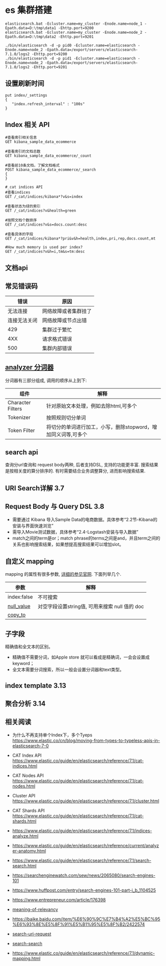 


# es 集群搭建

```
elasticsearch.bat -Ecluster.name=my_cluster -Enode.name=node_1 -Epath.data=D:\tmp\data1 -Ehttp.port=9200
elasticsearch.bat -Ecluster.name=my_cluster -Enode.name=node_2 -Epath.data=D:\tmp\data2 -Ehttp.port=9201

./bin/elasticsearch -d -p pid0 -Ecluster.name=elasticsearch -Enode.name=node_2 -Epath.data=/export/servers/elasticsearch-7.1.0/logs2 -Ehttp.port=9200
./bin/elasticsearch -d -p pid1 -Ecluster.name=elasticsearch -Enode.name=node_2 -Epath.data=/export/servers/elasticsearch-7.1.0/logs2 -Ehttp.port=9201

```
## 设置刷新时间
```
put index/_settings
{
   "index.refresh_interval" : "100s"  
}
```


## Index 相关 API
```
#查看索引相关信息
GET kibana_sample_data_ecommerce

#查看索引的文档总数
GET kibana_sample_data_ecommerce/_count

#查看前10条文档，了解文档格式
POST kibana_sample_data_ecommerce/_search
{
}

#_cat indices API
#查看indices
GET /_cat/indices/kibana*?v&s=index

#查看状态为绿的索引
GET /_cat/indices?v&health=green

#按照文档个数排序
GET /_cat/indices?v&s=docs.count:desc

#查看具体的字段
GET /_cat/indices/kibana*?pri&v&h=health,index,pri,rep,docs.count,mt

#How much memory is used per index?
GET /_cat/indices?v&h=i,tm&s=tm:desc

```


## 文档api


## 常见错误码
|错误|原因|
|---|---|
|无法连接| 网络故障或者集群挂了|
|连接无法关闭| 网络故障或节点出错|
|429| 集群过于繁忙|
|4XX| 请求格式错误|
|500| 集群内部错误|

## [analyzer 分词器](https://www.elastic.co/guide/en/elasticsearch/reference/current/analysis.html)
分词器有三部分组成, 调用的顺序从上到下:

|组件|解释|
|---|---|
|Character Filters|针对原始文本处理，例如去除html,可多个|
|Tokenizer|按照规则切分单词|
|Token Filter|将切分的单词进行加工，小写，删除stopword，增加同义词等,可多个|


## search api
查询分url查询和 request body两种, 后者支持DSL, 支持的功能更丰富.
搜索结果是按相关度的算分排序的. 有时需要结合业务调整算分, 进而影响搜索结果.

## URI Search详解 3.7


## Request Body 与 Query DSL 3.8

- 需要通过 Kibana 导入Sample Data的电商数据。具体参考“2.2节-Kibana的安装与界面快速浏览”
- 需导入Movie测试数据，具体参考“2.4-Logstash安装与导入数据”
- match之间的term是or；match phrase的terms之间是and，并且term之间的关系也影响搜索结果，如果想提高搜索结果可以增加slot。

## 自定义 mapping

mapping 的属性有很多参数, [详细的参见官网](https://www.elastic.co/guide/en/elasticsearch/reference/7.5/mapping-params.html). 
下面列举几个.

|参数|解释|
|---|---|
|index:false |不可搜索|
|[null_value](https://www.elastic.co/guide/en/elasticsearch/reference/7.5/null-value.html)|对空字段设置string值, 可用来搜索 null 值的 doc|
|[copy_to](https://www.elastic.co/guide/en/elasticsearch/reference/7.5/copy-to.html)||

## 子字段
精确值和全文本的区别。
- 精确值不需要分词，如Apple store 就可以看成是精确词，一会会设置成keyword；
- 全文本需要分词搜索，所以一般会设置分词器和text类型。

## index template 3.13

 
## 聚合分析 3.14

## 相关阅读

- 为什么不再支持单个Index下，多个Tyeps https://www.elastic.co/cn/blog/moving-from-types-to-typeless-apis-in-elasticsearch-7-0
- CAT Index API https://www.elastic.co/guide/en/elasticsearch/reference/7.1/cat-indices.html
- CAT Nodes API https://www.elastic.co/guide/en/elasticsearch/reference/7.1/cat-nodes.html
- Cluster API https://www.elastic.co/guide/en/elasticsearch/reference/7.1/cluster.html
- CAT Shards API https://www.elastic.co/guide/en/elasticsearch/reference/7.1/cat-shards.html

- https://www.elastic.co/guide/en/elasticsearch/reference/7.1/indices-analyze.html
- https://www.elastic.co/guide/en/elasticsearch/reference/current/analyzer-anatomy.html

- https://www.elastic.co/guide/en/elasticsearch/reference/7.1/search-search.html
- https://searchenginewatch.com/sew/news/2065080/search-engines-101
- https://www.huffpost.com/entry/search-engines-101-part-i_b_1104525
- https://www.entrepreneur.com/article/176398
- [meaning-of-relevancy](https://www.searchtechnologies.com/meaning-of-relevancy)
- https://baike.baidu.com/item/%E6%90%9C%E7%B4%A2%E5%BC%95%E6%93%8E%E5%8F%91%E5%B1%95%E5%8F%B2/2422574

- [search-uri-request](https://www.elastic.co/guide/en/elasticsearch/reference/7.0/search-uri-request.html)
- [search-search](https://www.elastic.co/guide/en/elasticsearch/reference/7.0/search-search.html)

- https://www.elastic.co/guide/en/elasticsearch/reference/7.1/dynamic-mapping.html